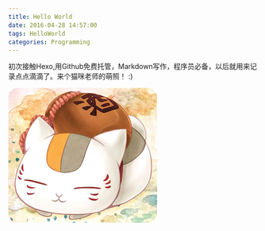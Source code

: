 ```yaml
---
title: Hello World
date: 2016-04-28 14:57:00
tags: HelloWorld
categories: Programming
---
```


初次接触Hexo,用Github免费托管，Markdown写作，程序员必备，以后就用来记录点点滴滴了。来个猫咪老师的萌照！ :)

![Cat](/images/avatar.jpg)
